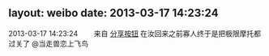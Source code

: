 layout: weibo
date: 2013-03-17 14:23:24
---
2013-03-17 14:23:24  &nbsp;&nbsp;&nbsp;&nbsp;&nbsp;&nbsp; 来自 <a href="http://app.weibo.com/t/feed/cUcI1A" rel="nofollow">分享按钮</a>
在汝回来之前寡人终于是把极限摩托都过关了 @当走兽恋上飞鸟 ​​​

